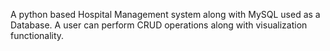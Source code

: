 A python based Hospital Management system along with MySQL used as a Database.
A user can perform CRUD operations along with visualization functionality.
